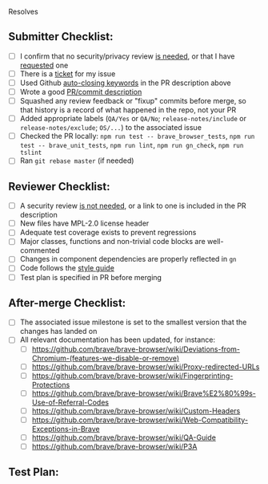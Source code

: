 <!-- Add brave-browser issue below that this PR will resolve -->
Resolves 

## Submitter Checklist:

- [ ] I confirm that no security/privacy review [is needed](https://github.com/brave/brave-browser/wiki/Security-reviews), or that I have [requested](https://github.com/brave/security/issues/new/choose) one
- [ ] There is a [ticket](https://github.com/brave/brave-browser/issues) for my issue
- [ ] Used Github [auto-closing keywords](https://docs.github.com/en/github/managing-your-work-on-github/linking-a-pull-request-to-an-issue) in the PR description above
- [ ] Wrote a good [PR/commit description](https://google.github.io/eng-practices/review/developer/cl-descriptions.html)
- [ ] Squashed any review feedback or "fixup" commits before merge, so that history is a record of what happened in the repo, not your PR
- [ ] Added appropriate labels (`QA/Yes` or `QA/No`; `release-notes/include` or `release-notes/exclude`; `OS/...`) to the associated issue
- [ ] Checked the PR locally: `npm run test -- brave_browser_tests`, `npm run test -- brave_unit_tests`, `npm run lint`, `npm run gn_check`, `npm run tslint`
- [ ] Ran `git rebase master` (if needed)

## Reviewer Checklist:

- [ ] A security review [is not needed](https://github.com/brave/brave-browser/wiki/Security-reviews), or a link to one is included in the PR description
- [ ] New files have MPL-2.0 license header
- [ ] Adequate test coverage exists to prevent regressions
- [ ] Major classes, functions and non-trivial code blocks are well-commented
- [ ] Changes in component dependencies are properly reflected in `gn`
- [ ] Code follows the [style guide](https://chromium.googlesource.com/chromium/src/+/HEAD/styleguide/c++/c++.md)
- [ ] Test plan is specified in PR before merging

## After-merge Checklist:

- [ ] The associated issue milestone is set to the smallest version that the
  changes has landed on
- [ ] All relevant documentation has been updated, for instance:
  - [ ] https://github.com/brave/brave-browser/wiki/Deviations-from-Chromium-(features-we-disable-or-remove)
  - [ ] https://github.com/brave/brave-browser/wiki/Proxy-redirected-URLs
  - [ ] https://github.com/brave/brave-browser/wiki/Fingerprinting-Protections
  - [ ] https://github.com/brave/brave-browser/wiki/Brave%E2%80%99s-Use-of-Referral-Codes
  - [ ] https://github.com/brave/brave-browser/wiki/Custom-Headers
  - [ ] https://github.com/brave/brave-browser/wiki/Web-Compatibility-Exceptions-in-Brave
  - [ ] https://github.com/brave/brave-browser/wiki/QA-Guide
  - [ ] https://github.com/brave/brave-browser/wiki/P3A

## Test Plan:

